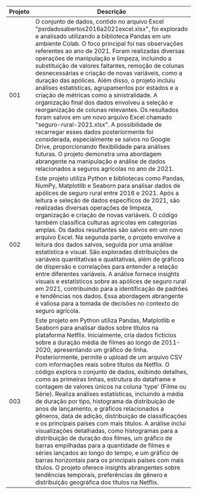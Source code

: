 

| Projeto | Descrição |
|---------|-----------|
|  001 | O conjunto de dados, contido no arquivo Excel "psrdadosabertos2016a2021excel.xlsx", foi explorado e analisado utilizando a biblioteca Pandas em um ambiente Colab. O foco principal foi nas observações referentes ao ano de 2021. Foram realizadas diversas operações de manipulação e limpeza, incluindo a substituição de valores faltantes, remoção de colunas desnecessárias e criação de novas variáveis, como a duração das apólices. Além disso, o projeto incluiu análises estatísticas, agrupamentos por estados e a criação de métricas como a sinistralidade. A organização final dos dados envolveu a seleção e reorganização de colunas relevantes. Os resultados foram salvos em um novo arquivo Excel chamado "seguro-rural-2021.xlsx". A possibilidade de recarregar esses dados posteriormente foi considerada, especialmente se salvos no Google Drive, proporcionando flexibilidade para análises futuras. O projeto demonstra uma abordagem abrangente na manipulação e análise de dados relacionados a seguros agrícolas no ano de 2021. |
|  002 | Este projeto utiliza Python e bibliotecas como Pandas, NumPy, Matplotlib e Seaborn para analisar dados de apólices de seguro rural entre 2016 e 2021. Após a leitura e seleção de dados específicos de 2021, são realizadas diversas operações de limpeza, organização e criação de novas variáveis. O código também classifica culturas agrícolas em categorias amplas. Os dados resultantes são salvos em um novo arquivo Excel. Na segunda parte, o projeto envolve a leitura dos dados salvos, seguida por uma análise estatística e visual. São exploradas distribuições de variáveis quantitativas e qualitativas, além de gráficos de dispersão e correlações para entender a relação entre diferentes variáveis. A análise fornece insights visuais e estatísticos sobre as apólices de seguro rural em 2021, contribuindo para a identificação de padrões e tendências nos dados. Essa abordagem abrangente é valiosa para a tomada de decisões no contexto do seguro agrícola.|
|  003 | Este projeto em Python utiliza Pandas, Matplotlib e Seaborn para analisar dados sobre títulos na plataforma Netflix. Inicialmente, cria dados fictícios sobre a duração média de filmes ao longo de 2011-2020, apresentando um gráfico de linha. Posteriormente, permite o upload de um arquivo CSV com informações reais sobre títulos da Netflix. O código explora o conjunto de dados, exibindo detalhes, como as primeiras linhas, estrutura do dataframe e contagem de valores únicos na coluna 'type' (Filme ou Série). Realiza análises estatísticas, incluindo a média de duração por tipo, histograma da distribuição de anos de lançamento, e gráficos relacionados a gêneros, data de adição, distribuição de classificações e os principais países com mais títulos. A análise inclui visualizações detalhadas, como histogramas para a distribuição de duração dos filmes, um gráfico de barras empilhadas para a quantidade de filmes e séries lançados ao longo do tempo, e um gráfico de barras horizontais para os principais países com mais títulos. O projeto oferece insights abrangentes sobre tendências temporais, preferências de gênero e distribuição geográfica dos títulos na Netflix. |

